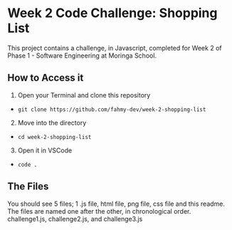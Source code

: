 # Week 2 Code Challenge: Shopping List
This project contains a challenge, in Javascript, completed for Week 2 of Phase 1 - Software Engineering at Moringa School.

## How to Access it
1. Open your Terminal and clone this repository
- `git clone https://github.com/fahmy-dev/week-2-shopping-list`

2. Move into the directory
- `cd week-2-shopping-list`

3. Open it in VSCode
- `code .`

## The Files
You should see 5 files; 1 .js file, html file, png file, css file and this readme. The files are named one after the other, in chronological order.<br> 
challenge1.js, challenge2.js, and challenge3.js